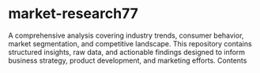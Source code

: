 # market-research77
A comprehensive analysis covering industry trends, consumer behavior, market segmentation, and competitive landscape. This repository contains structured insights, raw data, and actionable findings designed to inform business strategy, product development, and marketing efforts.  Contents
